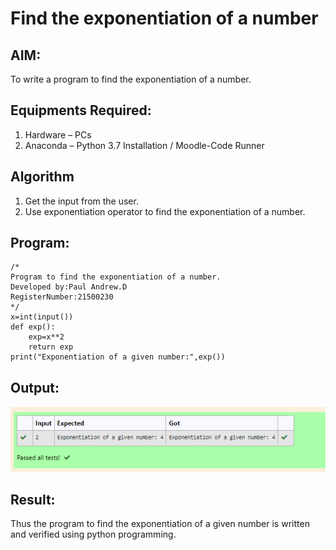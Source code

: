 # Find the exponentiation of a number

## AIM:
To write a program to find the exponentiation of a number.

## Equipments Required:
1. Hardware – PCs
2. Anaconda – Python 3.7 Installation / Moodle-Code Runner

## Algorithm
1. Get the input from the user.
2. Use exponentiation operator to find the exponentiation of a number.

## Program:
```
/*
Program to find the exponentiation of a number.
Developed by:Paul Andrew.D 
RegisterNumber:21500230
*/
x=int(input())
def exp():
    exp=x**2
    return exp
print("Exponentiation of a given number:",exp())
```

## Output:
![exponentiation of a number](exp.png)


## Result:
Thus the program to find the exponentiation of a given number is written and verified using python programming.
